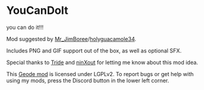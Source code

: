 # YouCanDoIt
you can do it!!!

Mod suggested by [Mr_JimBoree](https://nitter.net/Mr_JimBoree)/[holyguacamole34](https://nitter.net/holyguacamole34).

Includes PNG and GIF support out of the box, as well as optional SFX.

Special thanks to [Tride](https://nitter.net/TriDeapthBear) and [ninXout](https://github.com/ninXout) for letting me know about this mod idea.

This [Geode mod](https://geode-sdk.org) is licensed under LGPLv2. To report bugs or get help with using my mods, press the Discord button in the lower left corner.